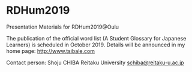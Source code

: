# RDHum2019
Presentation Materials for RDHum2019@Oulu

The publication of the official word list (A Student Glossary for Japanese Learners) is scheduled in October 2019.
Details will be announced in my home page: http://www.tsibale.com

Contact person:
Shoju CHIBA
Reitaku University
schiba@reitaku-u.ac.jp
